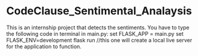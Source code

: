 # CodeClause_Sentimental_Analaysis
This is an internship project that detects the sentiments.
You have to type the following code in terminal in main.py:
set FLASK_APP = main.py
set FLASK_ENV=development
flask run
//this one will create a local live server for the application to function.  
